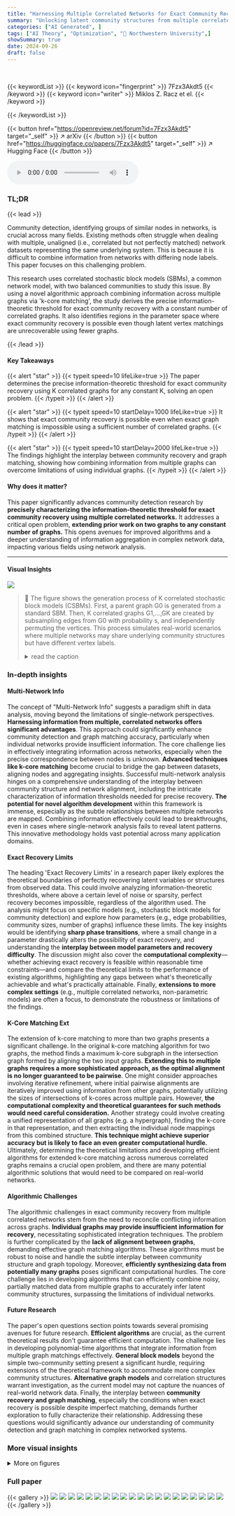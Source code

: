 ```yaml
---
title: "Harnessing Multiple Correlated Networks for Exact Community Recovery"
summary: "Unlocking latent community structures from multiple correlated networks is now possible with greater precision, as this research pinpoints the information-theoretic threshold for exact recovery, even ..."
categories: ["AI Generated", ]
tags: ["AI Theory", "Optimization", "🏢 Northwestern University",]
showSummary: true
date: 2024-09-26
draft: false
---
```


<br>

{{< keywordList >}}
{{< keyword icon="fingerprint" >}} 7Fzx3Akdt5 {{< /keyword >}}
{{< keyword icon="writer" >}} Miklos Z. Racz et el. {{< /keyword >}}
 
{{< /keywordList >}}

{{< button href="https://openreview.net/forum?id=7Fzx3Akdt5" target="_self" >}}
↗ arXiv
{{< /button >}}
{{< button href="https://huggingface.co/papers/7Fzx3Akdt5" target="_self" >}}
↗ Hugging Face
{{< /button >}}



<audio controls>
    <source src="https://ai-paper-reviewer.com/7Fzx3Akdt5/podcast.wav" type="audio/wav">
    Your browser does not support the audio element.
</audio>


### TL;DR


{{< lead >}}

Community detection, identifying groups of similar nodes in networks, is crucial across many fields.  Existing methods often struggle when dealing with multiple, unaligned (i.e., correlated but not perfectly matched) network datasets representing the same underlying system.  This is because it is difficult to combine information from networks with differing node labels.  This paper focuses on this challenging problem.

This research uses correlated stochastic block models (SBMs), a common network model, with two balanced communities to study this issue.  By using a novel algorithmic approach combining information across multiple graphs via 'k-core matching', the study derives the precise information-theoretic threshold for exact community recovery with a constant number of correlated graphs.  It also identifies regions in the parameter space where exact community recovery is possible even though latent vertex matchings are unrecoverable using fewer graphs.

{{< /lead >}}


#### Key Takeaways

{{< alert "star" >}}
{{< typeit speed=10 lifeLike=true >}} The paper determines the precise information-theoretic threshold for exact community recovery using K correlated graphs for any constant K, solving an open problem. {{< /typeit >}}
{{< /alert >}}

{{< alert "star" >}}
{{< typeit speed=10 startDelay=1000 lifeLike=true >}} It shows that exact community recovery is possible even when exact graph matching is impossible using a sufficient number of correlated graphs. {{< /typeit >}}
{{< /alert >}}

{{< alert "star" >}}
{{< typeit speed=10 startDelay=2000 lifeLike=true >}} The findings highlight the interplay between community recovery and graph matching, showing how combining information from multiple graphs can overcome limitations of using individual graphs. {{< /typeit >}}
{{< /alert >}}

#### Why does it matter?
This paper significantly advances community detection research by **precisely characterizing the information-theoretic threshold for exact community recovery using multiple correlated networks.**  It addresses a critical open problem, **extending prior work on two graphs to any constant number of graphs.** This opens avenues for improved algorithms and a deeper understanding of information aggregation in complex network data, impacting various fields using network analysis.

------
#### Visual Insights



![](https://ai-paper-reviewer.com/7Fzx3Akdt5/figures_2_1.jpg)

> 🔼 The figure shows the generation process of K correlated stochastic block models (CSBMs). First, a parent graph G0 is generated from a standard SBM. Then, K correlated graphs G1,...,GK are created by subsampling edges from G0 with probability s, and independently permuting the vertices. This process simulates real-world scenarios where multiple networks may share underlying community structures but have different vertex labels.
> <details>
> <summary>read the caption</summary>
> Figure 1: Schematic showing the construction of multiple correlated SBMs (see text for details).
> </details>







### In-depth insights


#### Multi-Network Info
The concept of "Multi-Network Info" suggests a paradigm shift in data analysis, moving beyond the limitations of single-network perspectives.  **Harnessing information from multiple, correlated networks offers significant advantages**. This approach could significantly enhance community detection and graph matching accuracy, particularly when individual networks provide insufficient information. The core challenge lies in effectively integrating information across networks, especially when the precise correspondence between nodes is unknown.  **Advanced techniques like k-core matching** become crucial to bridge the gap between datasets, aligning nodes and aggregating insights.  Successful multi-network analysis hinges on a comprehensive understanding of the interplay between community structure and network alignment, including the intricate characterization of information thresholds needed for precise recovery. **The potential for novel algorithm development** within this framework is immense, especially as the subtle relationships between multiple networks are mapped. Combining information effectively could lead to breakthroughs, even in cases where single-network analysis fails to reveal latent patterns. This innovative methodology holds vast potential across many application domains.

#### Exact Recovery Limits
The heading 'Exact Recovery Limits' in a research paper likely explores the theoretical boundaries of perfectly recovering latent variables or structures from observed data.  This could involve analyzing information-theoretic thresholds, where above a certain level of noise or sparsity, perfect recovery becomes impossible, regardless of the algorithm used. The analysis might focus on specific models (e.g., stochastic block models for community detection) and explore how parameters (e.g., edge probabilities, community sizes, number of graphs) influence these limits. The key insights would be identifying **sharp phase transitions**, where a small change in a parameter drastically alters the possibility of exact recovery, and understanding the **interplay between model parameters and recovery difficulty**.  The discussion might also cover the **computational complexity**—whether achieving exact recovery is feasible within reasonable time constraints—and compare the theoretical limits to the performance of existing algorithms, highlighting any gaps between what's theoretically achievable and what's practically attainable.  Finally, **extensions to more complex settings** (e.g., multiple correlated networks, non-parametric models) are often a focus, to demonstrate the robustness or limitations of the findings.

#### K-Core Matching Ext
The extension of k-core matching to more than two graphs presents a significant challenge.  In the original k-core matching algorithm for two graphs, the method finds a maximum k-core subgraph in the intersection graph formed by aligning the two input graphs. **Extending this to multiple graphs requires a more sophisticated approach, as the optimal alignment is no longer guaranteed to be pairwise**.  One might consider approaches involving iterative refinement, where initial pairwise alignments are iteratively improved using information from other graphs, potentially utilizing the sizes of intersections of k-cores across multiple pairs.  However, **the computational complexity and theoretical guarantees for such methods would need careful consideration.**  Another strategy could involve creating a unified representation of all graphs (e.g. a hypergraph), finding the k-core in that representation, and then extracting the individual node mappings from this combined structure.  **This technique might achieve superior accuracy but is likely to face an even greater computational hurdle.**  Ultimately, determining the theoretical limitations and developing efficient algorithms for extended k-core matching across numerous correlated graphs remains a crucial open problem, and there are many potential algorithmic solutions that would need to be compared on real-world networks.

#### Algorithmic Challenges
The algorithmic challenges in exact community recovery from multiple correlated networks stem from the need to reconcile conflicting information across graphs.  **Individual graphs may provide insufficient information for recovery**, necessitating sophisticated integration techniques.  The problem is further complicated by the **lack of alignment between graphs**, demanding effective graph matching algorithms.  These algorithms must be robust to noise and handle the subtle interplay between community structure and graph topology.  Moreover, **efficiently synthesizing data from potentially many graphs** poses significant computational hurdles.  The core challenge lies in developing algorithms that can efficiently combine noisy, partially matched data from multiple graphs to accurately infer latent community structures, surpassing the limitations of individual networks.

#### Future Research
The paper's open questions section points towards several promising avenues for future research.  **Efficient algorithms** are crucial, as the current theoretical results don't guarantee efficient computation.  The challenge lies in developing polynomial-time algorithms that integrate information from multiple graph matchings effectively.  **General block models** beyond the simple two-community setting present a significant hurdle, requiring extensions of the theoretical framework to accommodate more complex community structures.  **Alternative graph models** and correlation structures warrant investigation, as the current model may not capture the nuances of real-world network data.  Finally, the interplay between **community recovery and graph matching**, especially the conditions when exact recovery is possible despite imperfect matching, demands further exploration to fully characterize their relationship.  Addressing these questions would significantly advance our understanding of community detection and graph matching in complex networked systems.


### More visual insights

<details>
<summary>More on figures
</summary>


![](https://ai-paper-reviewer.com/7Fzx3Akdt5/figures_6_1.jpg)

> 🔼 This phase diagram shows the different regions of the parameter space (a, b) for fixed s, where exact community recovery is possible or impossible with different numbers of correlated graphs (1, 2, or 3). Each region represents a different scenario regarding the possibility of exact recovery with the available graphs and graph matching results.
> <details>
> <summary>read the caption</summary>
> Figure 2: Phase diagram for exact community recovery for three graphs with fixed s, and a ∈ [0, 40], b ∈ [0, 40] on the axes. Green region: exact community recovery is possible from G₁ alone; Cyan region: exact community recovery is impossible from G₁ alone, but exact graph matching of G₁ and G2 is possible, and subsequently exact community recovery is possible from (G1, G2); Dark Blue region: exact community recovery is impossible from G₁ alone, exact graph matching is also impossible from (G1, G2), yet exact community recovery is possible from (G1, G2); Pink region: exact community recovery is impossible from (G1, G2) (even though it would be possible if π₁₂ were known), yet exact community recovery is possible from (G1, G2, G3); Violet region: exact community recovery is impossible from (G1, G2, G3) (even though it would be possible from (G1, G2) if π₁₂ were known), yet exact graph matching is possible from (G1, G2, G3); Light Green region: exact community recovery is impossible from (G1, G2), but exact graph matching of graph pairs is possible, and subsequently exact community recovery is possible from (G1, G2, G3); Grey region: exact community recovery is impossible from (G1, G2), exact graph matching is also impossible from (G1, G2), but exact graph matching is possible from (G1, G2, G3), and subsequently exact community recovery is possible from (G1, G2, G3); Yellow region: exact community recovery is impossible from (G1, G2), exact graph matching is impossible from (G1, G2, G3), yet exact community recovery is possible from (G1, G2, G3); Orange region: exact community recovery is impossible from (G1, G2, G3) (even though it would be possible from (G1, G2, G3) if π* were known); Red region: exact community recovery is impossible from (G1, G2, G3) (even if π* is known).
> </details>



![](https://ai-paper-reviewer.com/7Fzx3Akdt5/figures_6_2.jpg)

> 🔼 This phase diagram shows the different regions where exact community recovery is possible or impossible for three correlated graphs, depending on the values of parameters a, b, and s. The diagram highlights the subtle interplay between exact community recovery, graph matching, and the number of graphs available. The main result of the paper is characterizing the phase transition boundaries and showing that exact community recovery can be possible using three graphs in situations where it's impossible using only two.
> <details>
> <summary>read the caption</summary>
> Figure 2: Phase diagram for exact community recovery for three graphs with fixed s, and a ∈ [0, 40], b ∈ [0, 40] on the axes. Green region: exact community recovery is possible from G₁ alone; Cyan region: exact community recovery is impossible from G₁ alone, but exact graph matching of G₁ and G2 is possible, and subsequently exact community recovery is possible from (G1, G2); Dark Blue region: exact community recovery is impossible from G₁ alone, exact graph matching is also impossible from (G1, G2), yet exact community recovery is possible from (G1, G2); Pink region: exact community recovery is impossible from (G1, G2) (even though it would be possible if π₁₂ were known), yet exact community recovery is possible from (G1, G2, G3); Violet region: exact community recovery is impossible from (G1, G2, G3) (even though it would be possible from (G1, G2) if π₁₂ were known), yet exact community recovery is possible from (G1, G2, G3); Light Green region: exact community recovery is impossible from (G1, G2), but exact graph matching of graph pairs is possible, and subsequently exact community recovery is possible from (G1, G2, G3); Grey region: exact community recovery is impossible from (G1, G2), exact graph matching is also impossible from (G1, G2), but exact graph matching is possible from (G1, G2, G3), and subsequently exact community recovery is possible from (G1, G2, G3); Yellow region: exact community recovery is impossible from (G1, G2), exact graph matching is impossible from (G1, G2, G3), yet exact community recovery is possible from (G1, G2, G3); Orange region: exact community recovery is impossible from (G1, G2, G3) (even though it would be possible from (G1, G2, G3) if π* were known); Red region: exact community recovery is impossible from (G1, G2, G3) (even if π* is known). The principal finding of this paper is the characterization of the Pink, Violet, Orange, Yellow, Grey, and Light Green regions.
> </details>



![](https://ai-paper-reviewer.com/7Fzx3Akdt5/figures_14_1.jpg)

> 🔼 This figure shows a schematic representation of partial matchings obtained for three graphs. Panel (a) categorizes the vertices into 'good' and 'bad' vertices. Good vertices are involved in at least two matchings, while bad vertices are involved in at most one matching. Panel (b) shows a graph representation of the matchings between the three graphs, which highlights the relationship between pairwise partial matchings in the context of community recovery.
> <details>
> <summary>read the caption</summary>
> Figure 3: Schematic landscape of partial matchings over three graphs.
> </details>



![](https://ai-paper-reviewer.com/7Fzx3Akdt5/figures_14_2.jpg)

> 🔼 This figure schematically illustrates the generation of multiple correlated stochastic block models (SBMs). It begins with a parent graph Go, which is an SBM itself.  From Go, K correlated graphs (G1, ..., GK) are created via independent subsampling of the edges from Go. Then, each graph Gi (where i>1) undergoes a random permutation of its vertices, represented by πij, resulting in unaligned graphs. This process mimics real-world scenarios where different network datasets might have mismatched vertex labels, despite underlying correlations.
> <details>
> <summary>read the caption</summary>
> Figure 1: Schematic showing the construction of multiple correlated SBMs (see text for details).
> </details>



![](https://ai-paper-reviewer.com/7Fzx3Akdt5/figures_38_1.jpg)

> 🔼 The figure shows a schematic of how multiple correlated stochastic block models (SBMs) are constructed.  It starts with a parent graph, G0, which is an SBM with community labels. Then, K correlated graphs (G1,..., GK) are created by independently subsampling edges from G0. Each graph Gi inherits the community labels from G0 but has its vertex labels permuted by a random permutation πi. This process simulates the scenario where multiple networks are available but their vertices are not aligned. The figure illustrates this process for K=3, showing the parent graph and the three correlated graphs, with the permutations explicitly shown. This construction helps analyze community recovery in scenarios with multiple correlated graphs.
> <details>
> <summary>read the caption</summary>
> Figure 1: Schematic showing the construction of multiple correlated SBMs (see text for details).
> </details>



</details>






### Full paper

{{< gallery >}}
<img src="https://ai-paper-reviewer.com/7Fzx3Akdt5/1.png" class="grid-w50 md:grid-w33 xl:grid-w25" />
<img src="https://ai-paper-reviewer.com/7Fzx3Akdt5/2.png" class="grid-w50 md:grid-w33 xl:grid-w25" />
<img src="https://ai-paper-reviewer.com/7Fzx3Akdt5/3.png" class="grid-w50 md:grid-w33 xl:grid-w25" />
<img src="https://ai-paper-reviewer.com/7Fzx3Akdt5/4.png" class="grid-w50 md:grid-w33 xl:grid-w25" />
<img src="https://ai-paper-reviewer.com/7Fzx3Akdt5/5.png" class="grid-w50 md:grid-w33 xl:grid-w25" />
<img src="https://ai-paper-reviewer.com/7Fzx3Akdt5/6.png" class="grid-w50 md:grid-w33 xl:grid-w25" />
<img src="https://ai-paper-reviewer.com/7Fzx3Akdt5/7.png" class="grid-w50 md:grid-w33 xl:grid-w25" />
<img src="https://ai-paper-reviewer.com/7Fzx3Akdt5/8.png" class="grid-w50 md:grid-w33 xl:grid-w25" />
<img src="https://ai-paper-reviewer.com/7Fzx3Akdt5/9.png" class="grid-w50 md:grid-w33 xl:grid-w25" />
<img src="https://ai-paper-reviewer.com/7Fzx3Akdt5/10.png" class="grid-w50 md:grid-w33 xl:grid-w25" />
<img src="https://ai-paper-reviewer.com/7Fzx3Akdt5/11.png" class="grid-w50 md:grid-w33 xl:grid-w25" />
<img src="https://ai-paper-reviewer.com/7Fzx3Akdt5/12.png" class="grid-w50 md:grid-w33 xl:grid-w25" />
<img src="https://ai-paper-reviewer.com/7Fzx3Akdt5/13.png" class="grid-w50 md:grid-w33 xl:grid-w25" />
<img src="https://ai-paper-reviewer.com/7Fzx3Akdt5/14.png" class="grid-w50 md:grid-w33 xl:grid-w25" />
<img src="https://ai-paper-reviewer.com/7Fzx3Akdt5/15.png" class="grid-w50 md:grid-w33 xl:grid-w25" />
<img src="https://ai-paper-reviewer.com/7Fzx3Akdt5/16.png" class="grid-w50 md:grid-w33 xl:grid-w25" />
<img src="https://ai-paper-reviewer.com/7Fzx3Akdt5/17.png" class="grid-w50 md:grid-w33 xl:grid-w25" />
<img src="https://ai-paper-reviewer.com/7Fzx3Akdt5/18.png" class="grid-w50 md:grid-w33 xl:grid-w25" />
<img src="https://ai-paper-reviewer.com/7Fzx3Akdt5/19.png" class="grid-w50 md:grid-w33 xl:grid-w25" />
<img src="https://ai-paper-reviewer.com/7Fzx3Akdt5/20.png" class="grid-w50 md:grid-w33 xl:grid-w25" />
{{< /gallery >}}